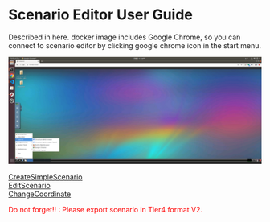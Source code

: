# Scenario Editor User Guide
Described in here.
docker image includes Google Chrome, so you can connect to scenario editor by clicking google chrome icon in the start menu.

![](screenshot_google_chrome.png)

[CreateSimpleScenario](CreateSimpleScenario.md)  
[EditScenario](EditScenario.md)  
[ChangeCoordinate](ChangeCoordinate.md)  

<font color="Red">Do not forget!! : Please export scenario in Tier4 format V2.</font>
